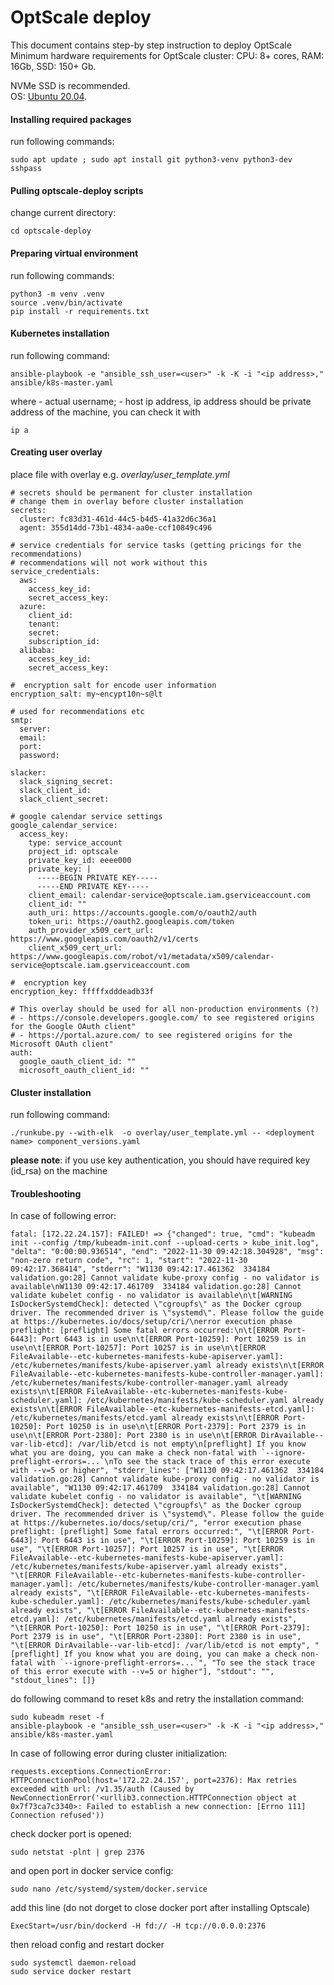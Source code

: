 # OptScale deploy
 This document contains step-by step instruction to deploy OptScale
 Minimum hardware requirements for OptScale cluster: CPU: 8+ cores, RAM: 16Gb, SSD: 150+ Gb. 
 
NVMe SSD is recommended.  
OS: [Ubuntu 20.04](https://releases.ubuntu.com/focal/).

#### Installing required packages
run following commands:
```
sudo apt update ; sudo apt install git python3-venv python3-dev sshpass
```
#### Pulling optscale-deploy scripts
change current directory:
```
cd optscale-deploy
```

#### Preparing virtual environment
run following commands:
```
python3 -m venv .venv
source .venv/bin/activate
pip install -r requirements.txt
```
#### Kubernetes installation
run following command:
```
ansible-playbook -e "ansible_ssh_user=<user>" -k -K -i "<ip address>," ansible/k8s-master.yaml
```
where <user> - actual username; <ip address> - host ip address,
ip address should be private address of the machine, you can check it with
```
ip a
```


#### Creating user overlay
place file with overlay e.g. *overlay/user_template.yml*
```
# secrets should be permanent for cluster installation
# change them in overlay before cluster installation
secrets:
  cluster: fc83d31-461d-44c5-b4d5-41a32d6c36a1
  agent: 355d14dd-73b1-4834-aa0e-ccf10849c496

# service credentials for service tasks (getting pricings for the recommendations)
# recommendations will not work without this
service_credentials:
  aws:
    access_key_id: 
    secret_access_key: 
  azure:
    client_id: 
    tenant: 
    secret: 
    subscription_id: 
  alibaba:
    access_key_id: 
    secret_access_key: 

#  encryption salt for encode user information
encryption_salt: my~encypt10n~s@lt

# used for recommendations etc
smtp:
  server:
  email:
  port:
  password:

slacker:
  slack_signing_secret: 
  slack_client_id:
  slack_client_secret:

# google calendar service settings
google_calendar_service:
  access_key:
    type: service_account
    project_id: optscale
    private_key_id: eeee000
    private_key: |
      -----BEGIN PRIVATE KEY-----
      -----END PRIVATE KEY-----
    client_email: calendar-service@optscale.iam.gserviceaccount.com
    client_id: ""
    auth_uri: https://accounts.google.com/o/oauth2/auth
    token_uri: https://oauth2.googleapis.com/token
    auth_provider_x509_cert_url: https://www.googleapis.com/oauth2/v1/certs
    client_x509_cert_url: https://www.googleapis.com/robot/v1/metadata/x509/calendar-service@optscale.iam.gserviceaccount.com

#  encryption key
encryption_key: fffffxdddeadb33f

# This overlay should be used for all non-production environments (?)
# - https://console.developers.google.com/ to see registered origins for the Google OAuth client"
# - https://portal.azure.com/ to see registered origins for the Microsoft OAuth client"
auth:
  google_oauth_client_id: ""
  microsoft_oauth_client_id: ""
```

#### Cluster installation
run following command:
```
./runkube.py --with-elk  -o overlay/user_template.yml -- <deployment name> component_versions.yaml
```
**please note**: if you use key authentication, you should have required key (id_rsa) on the machine

#### Troubleshooting

In case of following error:
```
fatal: [172.22.24.157]: FAILED! => {"changed": true, "cmd": "kubeadm init --config /tmp/kubeadm-init.conf --upload-certs > kube_init.log", "delta": "0:00:00.936514", "end": "2022-11-30 09:42:18.304928", "msg": "non-zero return code", "rc": 1, "start": "2022-11-30 09:42:17.368414", "stderr": "W1130 09:42:17.461362  334184 validation.go:28] Cannot validate kube-proxy config - no validator is available\nW1130 09:42:17.461709  334184 validation.go:28] Cannot validate kubelet config - no validator is available\n\t[WARNING IsDockerSystemdCheck]: detected \"cgroupfs\" as the Docker cgroup driver. The recommended driver is \"systemd\". Please follow the guide at https://kubernetes.io/docs/setup/cri/\nerror execution phase preflight: [preflight] Some fatal errors occurred:\n\t[ERROR Port-6443]: Port 6443 is in use\n\t[ERROR Port-10259]: Port 10259 is in use\n\t[ERROR Port-10257]: Port 10257 is in use\n\t[ERROR FileAvailable--etc-kubernetes-manifests-kube-apiserver.yaml]: /etc/kubernetes/manifests/kube-apiserver.yaml already exists\n\t[ERROR FileAvailable--etc-kubernetes-manifests-kube-controller-manager.yaml]: /etc/kubernetes/manifests/kube-controller-manager.yaml already exists\n\t[ERROR FileAvailable--etc-kubernetes-manifests-kube-scheduler.yaml]: /etc/kubernetes/manifests/kube-scheduler.yaml already exists\n\t[ERROR FileAvailable--etc-kubernetes-manifests-etcd.yaml]: /etc/kubernetes/manifests/etcd.yaml already exists\n\t[ERROR Port-10250]: Port 10250 is in use\n\t[ERROR Port-2379]: Port 2379 is in use\n\t[ERROR Port-2380]: Port 2380 is in use\n\t[ERROR DirAvailable--var-lib-etcd]: /var/lib/etcd is not empty\n[preflight] If you know what you are doing, you can make a check non-fatal with `--ignore-preflight-errors=...`\nTo see the stack trace of this error execute with --v=5 or higher", "stderr_lines": ["W1130 09:42:17.461362  334184 validation.go:28] Cannot validate kube-proxy config - no validator is available", "W1130 09:42:17.461709  334184 validation.go:28] Cannot validate kubelet config - no validator is available", "\t[WARNING IsDockerSystemdCheck]: detected \"cgroupfs\" as the Docker cgroup driver. The recommended driver is \"systemd\". Please follow the guide at https://kubernetes.io/docs/setup/cri/", "error execution phase preflight: [preflight] Some fatal errors occurred:", "\t[ERROR Port-6443]: Port 6443 is in use", "\t[ERROR Port-10259]: Port 10259 is in use", "\t[ERROR Port-10257]: Port 10257 is in use", "\t[ERROR FileAvailable--etc-kubernetes-manifests-kube-apiserver.yaml]: /etc/kubernetes/manifests/kube-apiserver.yaml already exists", "\t[ERROR FileAvailable--etc-kubernetes-manifests-kube-controller-manager.yaml]: /etc/kubernetes/manifests/kube-controller-manager.yaml already exists", "\t[ERROR FileAvailable--etc-kubernetes-manifests-kube-scheduler.yaml]: /etc/kubernetes/manifests/kube-scheduler.yaml already exists", "\t[ERROR FileAvailable--etc-kubernetes-manifests-etcd.yaml]: /etc/kubernetes/manifests/etcd.yaml already exists", "\t[ERROR Port-10250]: Port 10250 is in use", "\t[ERROR Port-2379]: Port 2379 is in use", "\t[ERROR Port-2380]: Port 2380 is in use", "\t[ERROR DirAvailable--var-lib-etcd]: /var/lib/etcd is not empty", "[preflight] If you know what you are doing, you can make a check non-fatal with `--ignore-preflight-errors=...`", "To see the stack trace of this error execute with --v=5 or higher"], "stdout": "", "stdout_lines": []}
```
do following command to reset k8s and retry the installation command:
```
sudo kubeadm reset -f
ansible-playbook -e "ansible_ssh_user=<user>" -k -K -i "<ip address>," ansible/k8s-master.yaml
```

In case of following error during cluster initialization:
```
requests.exceptions.ConnectionError: HTTPConnectionPool(host='172.22.24.157', port=2376): Max retries exceeded with url: /v1.35/auth (Caused by NewConnectionError('<urllib3.connection.HTTPConnection object at 0x7f73ca7c3340>: Failed to establish a new connection: [Errno 111] Connection refused'))
```
check docker port is opened:
```
sudo netstat -plnt | grep 2376
```
and open port in docker service config:
```
sudo nano /etc/systemd/system/docker.service
```
add this line (do not dorget to close docker port after installing Optscale)
```
ExecStart=/usr/bin/dockerd -H fd:// -H tcp://0.0.0.0:2376
```
then reload config and restart docker 
```
sudo systemctl daemon-reload
sudo service docker restart
```
